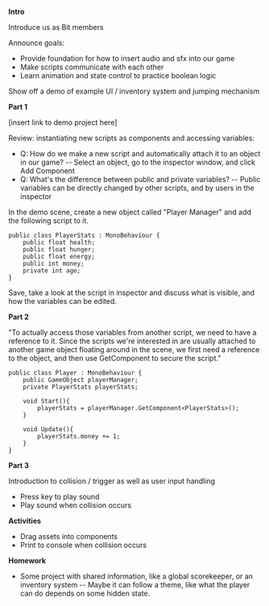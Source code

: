 **Intro**

Introduce us as Bit members

Announce goals:
- Provide foundation for how to insert audio and sfx into our game
- Make scripts communicate with each other
- Learn animation and state control to practice boolean logic

Show off a demo of example UI / inventory system and jumping mechanism

**Part 1**

[insert link to demo project here]

Review: instantiating new scripts as components and accessing variables:
- Q: How do we make a new script and automatically attach it to an object in our game?
-- Select an object, go to the inspector window, and click Add Component
- Q: What's the difference between public and private variables?
-- Public variables can be directly changed by other scripts, and by users in the inspector

In the demo scene, create a new object called "Player Manager" and add the following script to it.

~~~
public class PlayerStats : MonoBehaviour {
    public float health;
    public float hunger;
    public float energy;
    public int money;
    private int age;
}
~~~

Save, take a look at the script in inspector and discuss what is visible, and how the variables can be edited.

**Part 2**

"To actually access those variables from another script, we need to have a reference to it. Since the scripts we're interested in are usually attached to another game object floating around in the scene, we first need a reference to the object, and then use GetComponent to secure the script."

~~~
public class Player : MonoBehaviour {
    public GameObject playerManager;
    private PlayerStats playerStats;
    
    void Start(){
        playerStats = playerManager.GetComponent<PlayerStats>();
    }
    
    void Update(){
        playerStats.money += 1;
    }
}
~~~

**Part 3**

Introduction to collision / trigger as well as user input handling
- Press key to play sound
- Play sound when collision occurs

**Activities**

- Drag assets into components
- Print to console when collision occurs

**Homework**

- Some project with shared information, like a global scorekeeper, or an inventory system
-- Maybe it can follow a theme, like what the player can do depends on some hidden state.











